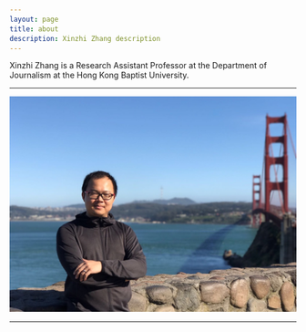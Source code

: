 ```yaml
---
layout: page
title: about
description: Xinzhi Zhang description
---
```


Xinzhi Zhang is a Research Assistant Professor at the Department of Journalism at the Hong Kong Baptist University. 

---

![Xinzhi's picture](/assets/xinzhipic.JPG)  

---